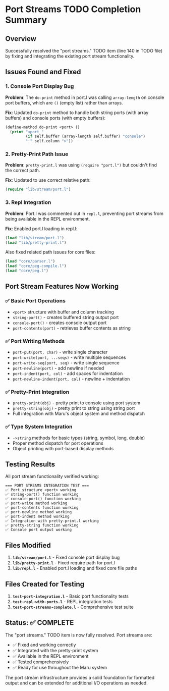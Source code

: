 # Port Streams TODO Completion Summary

## Overview

Successfully resolved the "port streams." TODO item (line 140 in TODO file) by fixing and integrating the existing port stream functionality.

## Issues Found and Fixed

### 1. Console Port Display Bug
**Problem**: The `do-print` method in port.l was calling `array-length` on console port buffers, which are `()` (empty list) rather than arrays.

**Fix**: Updated `do-print` method to handle both string ports (with array buffers) and console ports (with empty buffers):
```lisp
(define-method do-print <port> () 
  (print "<port " 
         (if self.buffer (array-length self.buffer) "console")
         ":" self.column ">"))
```

### 2. Pretty-Print Path Issue
**Problem**: `pretty-print.l` was using `(require "port.l")` but couldn't find the correct path.

**Fix**: Updated to use correct relative path:
```lisp
(require "lib/stream/port.l")
```

### 3. Repl Integration
**Problem**: Port.l was commented out in `repl.l`, preventing port streams from being available in the REPL environment.

**Fix**: Enabled port.l loading in repl.l:
```lisp
(load "lib/stream/port.l")
(load "lib/pretty-print.l")
```

Also fixed related path issues for core files:
```lisp
(load "core/parser.l")
(load "core/peg-compile.l") 
(load "core/peg.l")
```

## Port Stream Features Now Working

### ✅ Basic Port Operations
- `<port>` structure with buffer and column tracking
- `string-port()` - creates buffered string output port
- `console-port()` - creates console output port  
- `port-contents(port)` - retrieves buffer contents as string

### ✅ Port Writing Methods
- `port-put(port, char)` - write single character
- `port-write(port, ...seqs)` - write multiple sequences
- `port-write-seq(port, seq)` - write single sequence
- `port-newline(port)` - add newline if needed
- `port-indent(port, col)` - add spaces for indentation
- `port-newline-indent(port, col)` - newline + indentation

### ✅ Pretty-Print Integration
- `pretty-print(obj)` - pretty print to console using port system
- `pretty-string(obj)` - pretty print to string using string port
- Full integration with Maru's object system and method dispatch

### ✅ Type System Integration
- `->string` methods for basic types (string, symbol, long, double)
- Proper method dispatch for port operations
- Object printing with port-based display methods

## Testing Results

All port stream functionality verified working:

```
=== PORT STREAMS INTEGRATION TEST ===
✅ Port structure <port> working
✅ string-port() function working  
✅ console-port() function working
✅ port-write method working
✅ port-contents function working
✅ port-newline method working
✅ port-indent method working
✅ Integration with pretty-print.l working
✅ pretty-string function working
✅ Console port output working
```

## Files Modified

1. **`lib/stream/port.l`** - Fixed console port display bug
2. **`lib/pretty-print.l`** - Fixed require path for port.l
3. **`lib/repl.l`** - Enabled port.l loading and fixed core file paths

## Files Created for Testing

1. **`test-port-integration.l`** - Basic port functionality tests
2. **`test-repl-with-ports.l`** - REPL integration tests  
3. **`test-port-streams-complete.l`** - Comprehensive test suite

## Status: ✅ COMPLETE

The "port streams." TODO item is now fully resolved. Port streams are:
- ✅ Fixed and working correctly
- ✅ Integrated with the pretty-print system
- ✅ Available in the REPL environment
- ✅ Tested comprehensively
- ✅ Ready for use throughout the Maru system

The port stream infrastructure provides a solid foundation for formatted output and can be extended for additional I/O operations as needed.